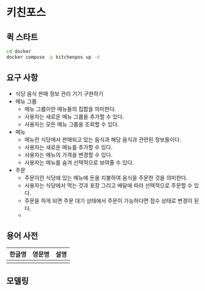 # 키친포스

## 퀵 스타트

```sh
cd docker
docker compose -p kitchenpos up -d
```

## 요구 사항
- 식당 음식 판매 정보 관리 기기 구현하기
- 메뉴 그룹
  - 메뉴 그룹이란 메뉴들의 집합을 의미한다.
  - 사용자는 새로운 메뉴 그룹을 추가할 수 있다.
  - 사용자는 모든 메뉴 그룹을 조회할 수 있다.
- 메뉴
  - 메뉴란 식당에서 판매되고 있는 음식과 해당 음식과 관련된 정보들이다.
  - 사용자는 새로운 메뉴를 추가할 수 있다.
  - 사용자는 메뉴의 가격을 변경할 수 있다.
  - 사용자는 메뉴를 숨겨 선택적으로 보여줄 수 있다.
- 주문
  - 주문이란 식당에 있는 메뉴에 돈을 지불하여 음식을 주문한 것을 의미한다.
  - 사용자는 식당에서 먹는 것과 포장 그리고 배달에 따라 선택적으로 주문할 수 있다.
  - 주문을 하게 되면 주문 대기 상태에서 주문이 가능하다면 접수 상태로 변경이 된다.
  - 

## 용어 사전

| 한글명 | 영문명 | 설명 |
| --- | --- | --- |
|  |  |  |

## 모델링
